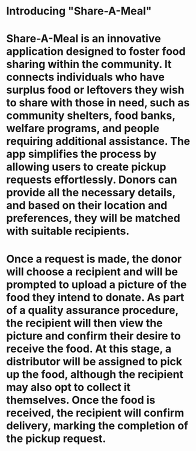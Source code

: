 # Introducing "Share-A-Meal"
# Share-A-Meal is an innovative application designed to foster food sharing within the community. It connects individuals who have surplus food or leftovers they wish to share with those in need, such as community shelters, food banks, welfare programs, and people requiring additional assistance. The app simplifies the process by allowing users to create pickup requests effortlessly. Donors can provide all the necessary details, and based on their location and preferences, they will be matched with suitable recipients.

# Once a request is made, the donor will choose a recipient and will be prompted to upload a picture of the food they intend to donate. As part of a quality assurance procedure, the recipient will then view the picture and confirm their desire to receive the food. At this stage, a distributor will be assigned to pick up the food, although the recipient may also opt to collect it themselves. Once the food is received, the recipient will confirm delivery, marking the completion of the pickup request.
